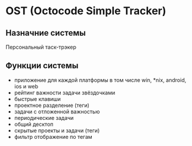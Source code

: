 OST (Octocode Simple Tracker)
===

Назначние системы
---

Персональный таск-трэкер

Функции системы
---
* приложение для каждой платформы в том числе win, *nix, android, ios и web
* рейтинг важности задачи звёздочками
* быстрые клавиши
* проектное разделение (теги)
* задачи с отложенной важностью
* периодические задачи
* общий десктоп
* скрытые проекты и задачи (теги)
* фильтр отображение по тегам
